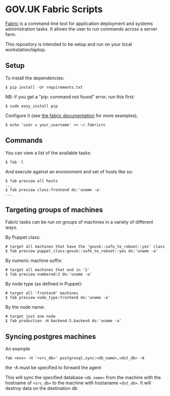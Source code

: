# GOV.UK Fabric Scripts

[Fabric](http://fabfile.org) is a command-line tool for application deployment
and systems administration tasks. It allows the user to run commands across a
server farm.

This repository is intended to be setup and run on your local workstation/laptop.

## Setup

To install the dependencies:

    $ pip install -Ur requirements.txt

NB: if you get a "pip: command not found" error, run this first:

    $ sudo easy_install pip

Configure it (see [the fabric documentation][fabdoc] for more examples),

    $ echo 'user = your_username' >> ~/.fabricrc

[fabdoc]: https://docs.fabfile.org/en/2.4/concepts/configuration.html

## Commands

You can view a list of the available tasks:

    $ fab -l

And execute against an environment and set of hosts like so:

    $ fab preview all hosts
    ...
    $ fab preview class:frontend do:'uname -a'
    ...

## Targeting groups of machines

Fabric tasks can be run on groups of machines in a variety of different ways.

By Puppet class:

    # target all machines that have the 'govuk::safe_to_reboot::yes' class
    $ fab preview puppet_class:govuk::safe_to_reboot::yes do:'uname -a'

By numeric machine suffix:

    # target all machines that end in '2'
    $ fab preview numbered:2 do:'uname -a'

By node type (as defined in Puppet):

    # target all 'frontend' machines
    $ fab preview node_type:frontend do:'uname -a'

By the node name:

    # target just one node
    $ fab production -H backend-3.backend do:'uname -a'

## Syncing postgres machines

An example

`fab <env> -H '<src_db>' postgresql.sync:<db_name>,<dst_db> -A`

the -A must be specified to forward the agent

This will sync the specified database `<db_name>` from the machine with the
hostname of `<src_db>` to the machine with hostaname `<dst_db>`. It will destroy
data on the destination db
